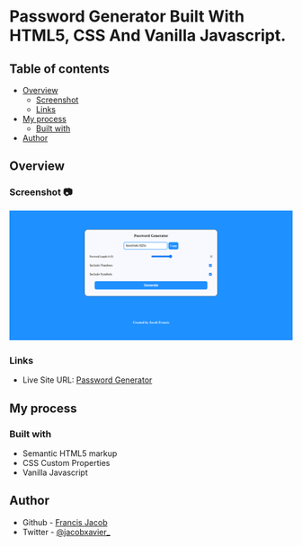 # Password Generator Built With HTML5, CSS And Vanilla Javascript.

## Table of contents

- [Overview](#overview)
  - [Screenshot](#screenshot)
  - [Links](#links)
- [My process](#my-process)
  - [Built with](#built-with)
- [Author](#author)


## Overview

### Screenshot 📷

![](Screenshot.png)


### Links

- Live Site URL: [Password Generator](https://javascriptt-password-generator.netlify.app/)

## My process

### Built with

- Semantic HTML5 markup
- CSS Custom Properties
- Vanilla Javascript

## Author

- Github - [ Francis Jacob](https://github.com/Jacbfrancis)
- Twitter - [@jacobxavier_](https://twitter.com/jacobxavier_)
